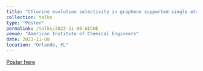 ```yaml
---
title: "Chlorine evolution selectivity in graphene supported single atom catalysts"
collection: talks
type: "Poster"
permalink: /talks/2023-11-08-AICHE
venue: "American Institute of Chemical Engineers"
date: 2023-11-08
location: "Orlando, FL"
---
```


[Poster here](http://CifLord.github.io/files/talks/AICHE_Orlando_11082023.pdf)
